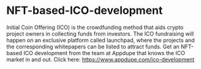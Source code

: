 # NFT-based-ICO-development
Initial Coin Offering (ICO) is the crowdfunding method that aids crypto project owners in collecting funds from investors. The ICO fundraising will happen on an exclusive platform called launchpad, where the projects and the corresponding whitepapers can be listed to attract funds. Get an NFT-based ICO development from the team at Appdupe that knows the ICO market in and out. 
Click here: https://www.appdupe.com/ico-development  
